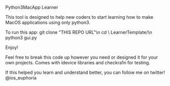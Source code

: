 
Python3MacApp Learner

This tool is designed to help new coders to start learning how to make MacOS applications
using only python3. 


To run this app:
git clone "THIS REPO URL"\n
cd \ LearnerTemplate/\n
python3 gui.py

Enjoy!

Feel free to break this code up however you need or designed it for your own projects.
Comes with idevice libraries and checkra1n for testing.

If this helped you learn and understand better, you can follow me on twitter!
@ios_euphoria
